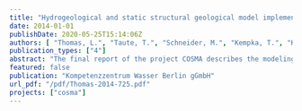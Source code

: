 ```yaml
---
title: "Hydrogeological and static structural geological model implementation - Modeling Scenarios -"
date: 2014-01-01
publishDate: 2020-05-25T15:14:06Z
authors: [ "Thomas, L.", "Taute, T.", "Schneider, M.", "Kempka, T.", "Kühn, M." ]
publication_types: ["4"]
abstract: "The final report of the project COSMA describes the modeling results of four different scenarios regarding the pressure build-up in shallow aquifers due to the injection of CO2 into the sandstone aquifers of the Detfurth Formation. It is based on the “Technical Report on hydrogeological and static structural geological model implementation” (D 2.1) which focuses on the compilation of geological and hydrogeological background data (average values) and the development of a simplified conceptual hydrogeological model for a setting typical for the Northern German Sedimentary Basin as well as the model selection, model parameterization, definition of boundary conditions and implementation in hydrogeological flow model software packages. The hydrogeological model of the Cenozoic includes Quaternary and Tertiary aquifers down to the layer beneath the Rupelian clay. Moreover, a concept for modeling the interaction between deep, consolidated, saline aquifers with unconsolidated freshwater aquifers was developed. This report describes scenario analyses by using the numerical hydraulic model of the Detfurth Formation (Middle Bunter) and the simplified numerical groundwater model of the Cenozoic. The numerical models can be used to assess the key parameters, having an impact on the upconing of deeper saline groundwater beneath the well fields of water works (in shallow aquifer) due to imposed pressure signals."
featured: false
publication: "Kompetenzzentrum Wasser Berlin gGmbH"
url_pdf: "/pdf/Thomas-2014-725.pdf"
projects: ["cosma"]
---
```


